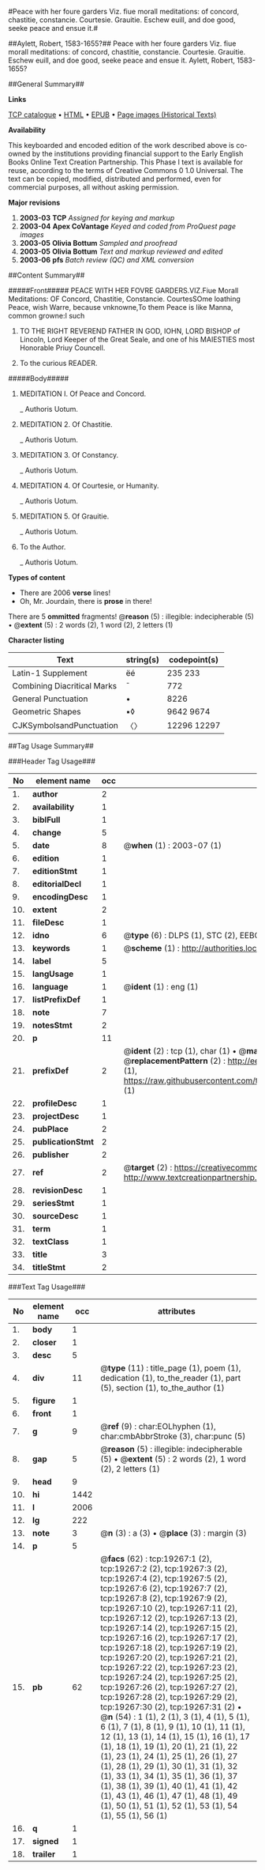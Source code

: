 #Peace with her foure garders Viz. fiue morall meditations: of concord, chastitie, constancie. Courtesie. Grauitie. Eschew euill, and doe good, seeke peace and ensue it.#

##Aylett, Robert, 1583-1655?##
Peace with her foure garders Viz. fiue morall meditations: of concord, chastitie, constancie. Courtesie. Grauitie. Eschew euill, and doe good, seeke peace and ensue it.
Aylett, Robert, 1583-1655?

##General Summary##

**Links**

[TCP catalogue](http://www.ota.ox.ac.uk/tcp/)  • 
[HTML](http://tei.it.ox.ac.uk/tcp/Texts-HTML/free/A00/A00024.html)  • 
[EPUB](http://tei.it.ox.ac.uk/tcp/Texts-EPUB/free/A00/A00024.epub) • 
[Page images (Historical Texts)](https://data.historicaltexts.jisc.ac.uk/view?pubId=eebo-99853869e&pageId=eebo-99853869e-19267-1)

**Availability**

This keyboarded and encoded edition of the
	       work described above is co-owned by the institutions
	       providing financial support to the Early English Books
	       Online Text Creation Partnership. This Phase I text is
	       available for reuse, according to the terms of Creative
	       Commons 0 1.0 Universal. The text can be copied,
	       modified, distributed and performed, even for
	       commercial purposes, all without asking permission.

**Major revisions**

1. __2003-03__ __TCP__ *Assigned for keying and markup*
1. __2003-04__ __Apex CoVantage__ *Keyed and coded from ProQuest page images*
1. __2003-05__ __Olivia Bottum__ *Sampled and proofread*
1. __2003-05__ __Olivia Bottum__ *Text and markup reviewed and edited*
1. __2003-06__ __pfs__ *Batch review (QC) and XML conversion*

##Content Summary##

#####Front#####
PEACE WITH HER FOVRE GARDERS.VIZ.Fiue Morall Meditations: OF Concord, Chastitie, Constancie. CourtesSOme loathing Peace, wish Warre, because vnknowne,To them Peace is like Manna, common growne:I such 
1. TO THE RIGHT REVEREND FATHER IN GOD, IOHN, LORD BISHOP of Lincoln, Lord Keeper of the Great Seale, and one of his MAIESTIES most Honorable Priuy Councell.

1. To the curious READER.

#####Body#####

1. MEDITATION I. Of Peace and Concord.

    _ Authoris Uotum.

1. MEDITATION 2. Of Chastitie.

    _ Authoris Uotum.

1. MEDITATION 3. Of Constancy.

    _ Authoris Uotum.

1. MEDITATION 4. Of Courtesie, or Humanity.

    _ Authoris Uotum.

1. MEDITATION 5. Of Grauitie.

    _ Authoris Uotum.

1. To the Author.

    _ Authoris Uotum.

**Types of content**

  * There are 2006 **verse** lines!
  * Oh, Mr. Jourdain, there is **prose** in there!

There are 5 **ommitted** fragments! 
 @__reason__ (5) : illegible: indecipherable (5)  •  @__extent__ (5) : 2 words (2), 1 word (2), 2 letters (1)

**Character listing**


|Text|string(s)|codepoint(s)|
|---|---|---|
|Latin-1 Supplement|ëé|235 233|
|Combining             Diacritical Marks|̄|772|
|General Punctuation|•|8226|
|Geometric Shapes|▪◊|9642 9674|
|CJKSymbolsandPunctuation|〈〉|12296 12297|

##Tag Usage Summary##

###Header Tag Usage###

|No|element name|occ|attributes|
|---|---|---|---|
|1.|__author__|2||
|2.|__availability__|1||
|3.|__biblFull__|1||
|4.|__change__|5||
|5.|__date__|8| @__when__ (1) : 2003-07 (1)|
|6.|__edition__|1||
|7.|__editionStmt__|1||
|8.|__editorialDecl__|1||
|9.|__encodingDesc__|1||
|10.|__extent__|2||
|11.|__fileDesc__|1||
|12.|__idno__|6| @__type__ (6) : DLPS (1), STC (2), EEBO-CITATION (1), PROQUEST (1), VID (1)|
|13.|__keywords__|1| @__scheme__ (1) : http://authorities.loc.gov/ (1)|
|14.|__label__|5||
|15.|__langUsage__|1||
|16.|__language__|1| @__ident__ (1) : eng (1)|
|17.|__listPrefixDef__|1||
|18.|__note__|7||
|19.|__notesStmt__|2||
|20.|__p__|11||
|21.|__prefixDef__|2| @__ident__ (2) : tcp (1), char (1)  •  @__matchPattern__ (2) : ([0-9\-]+):([0-9IVX]+) (1), (.+) (1)  •  @__replacementPattern__ (2) : http://eebo.chadwyck.com/downloadtiff?vid=$1&page=$2 (1), https://raw.githubusercontent.com/textcreationpartnership/Texts/master/tcpchars.xml#$1 (1)|
|22.|__profileDesc__|1||
|23.|__projectDesc__|1||
|24.|__pubPlace__|2||
|25.|__publicationStmt__|2||
|26.|__publisher__|2||
|27.|__ref__|2| @__target__ (2) : https://creativecommons.org/publicdomain/zero/1.0/ (1), http://www.textcreationpartnership.org/docs/. (1)|
|28.|__revisionDesc__|1||
|29.|__seriesStmt__|1||
|30.|__sourceDesc__|1||
|31.|__term__|1||
|32.|__textClass__|1||
|33.|__title__|3||
|34.|__titleStmt__|2||


###Text Tag Usage###

|No|element name|occ|attributes|
|---|---|---|---|
|1.|__body__|1||
|2.|__closer__|1||
|3.|__desc__|5||
|4.|__div__|11| @__type__ (11) : title_page (1), poem (1), dedication (1), to_the_reader (1), part (5), section (1), to_the_author (1)|
|5.|__figure__|1||
|6.|__front__|1||
|7.|__g__|9| @__ref__ (9) : char:EOLhyphen (1), char:cmbAbbrStroke (3), char:punc (5)|
|8.|__gap__|5| @__reason__ (5) : illegible: indecipherable (5)  •  @__extent__ (5) : 2 words (2), 1 word (2), 2 letters (1)|
|9.|__head__|9||
|10.|__hi__|1442||
|11.|__l__|2006||
|12.|__lg__|222||
|13.|__note__|3| @__n__ (3) : a (3)  •  @__place__ (3) : margin (3)|
|14.|__p__|5||
|15.|__pb__|62| @__facs__ (62) : tcp:19267:1 (2), tcp:19267:2 (2), tcp:19267:3 (2), tcp:19267:4 (2), tcp:19267:5 (2), tcp:19267:6 (2), tcp:19267:7 (2), tcp:19267:8 (2), tcp:19267:9 (2), tcp:19267:10 (2), tcp:19267:11 (2), tcp:19267:12 (2), tcp:19267:13 (2), tcp:19267:14 (2), tcp:19267:15 (2), tcp:19267:16 (2), tcp:19267:17 (2), tcp:19267:18 (2), tcp:19267:19 (2), tcp:19267:20 (2), tcp:19267:21 (2), tcp:19267:22 (2), tcp:19267:23 (2), tcp:19267:24 (2), tcp:19267:25 (2), tcp:19267:26 (2), tcp:19267:27 (2), tcp:19267:28 (2), tcp:19267:29 (2), tcp:19267:30 (2), tcp:19267:31 (2)  •  @__n__ (54) : 1 (1), 2 (1), 3 (1), 4 (1), 5 (1), 6 (1), 7 (1), 8 (1), 9 (1), 10 (1), 11 (1), 12 (1), 13 (1), 14 (1), 15 (1), 16 (1), 17 (1), 18 (1), 19 (1), 20 (1), 21 (1), 22 (1), 23 (1), 24 (1), 25 (1), 26 (1), 27 (1), 28 (1), 29 (1), 30 (1), 31 (1), 32 (1), 33 (1), 34 (1), 35 (1), 36 (1), 37 (1), 38 (1), 39 (1), 40 (1), 41 (1), 42 (1), 43 (1), 46 (1), 47 (1), 48 (1), 49 (1), 50 (1), 51 (1), 52 (1), 53 (1), 54 (1), 55 (1), 56 (1)|
|16.|__q__|1||
|17.|__signed__|1||
|18.|__trailer__|1||
